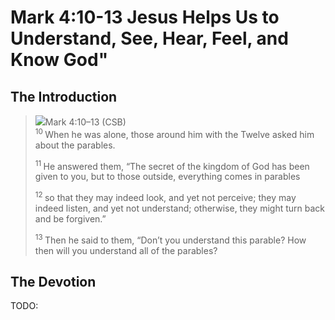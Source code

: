 # Mark 4:10-13 Jesus Helps Us to Understand, See, Hear, Feel, and Know God"

## The Introduction

><img class="intro-right" src="/images/art-mark.jpg">Mark 4:10–13 (CSB)  
><sup> 10 </sup> When he was alone, those around him with the Twelve asked him about the parables. 
>
><sup> 11 </sup> He answered them, “The secret of the kingdom of God has been given to you, but to those outside, everything comes in parables 
>
><sup> 12 </sup> so that they may indeed look, and yet not perceive; they may indeed listen, and yet not understand; otherwise, they might turn back and be forgiven.” 
>
><sup> 13 </sup> Then he said to them, “Don’t you understand this parable? How then will you understand all of the parables?

## The Devotion

TODO: